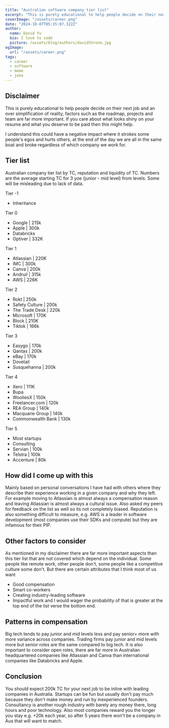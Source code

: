 ```yaml
---
title: "Australian software company tier list"
excerpt: "This is purely educational to help people decide on their next job and an over simplification of reality, factors such as the roadmap, projects and team are far more important. If you care about what looks shiny on your resume and what you deserve to be paid then this might help."
coverImage: "/assets/career.png"
date: "2024-10-07T05:35:07.322Z"
author:
  name: David Yu
  bio: I love to code
  picture: /assets/blog/authors/davidthrone.jpg
ogImage:
  url: "/assets/career.png"
tags:
  - career
  - software
  - meme
  - joke
---
```


## Disclaimer

This is purely educational to help people decide on their next job and an over simplification of reality, factors such as the roadmap, projects and team are far more important. If you care about what looks shiny on your resume and what you deserve to be paid then this might help.

I understand this could have a negative impact where it strokes some people's egos and hurts others, at the end of the day we are all in the same boat and broke regardless of which company we work for.

## Tier list

Australian company tier list by TC, reputation and liquidity of TC.
Numbers are the average starting TC for 3 yoe (junior - mid level) from levels. Some will be misleading due to lack of data.

Tier -1

- Inheritance

Tier 0

- Google | 215k
- Apple | 300k
- Databricks
- Optiver | 332K

Tier 1

- Atlassian | 220K
- IMC | 300k
- Canva | 200k
- Andruil | 315k
- AWS | 226K

Tier 2

- Rokt | 250k
- Safety Culture | 200k
- The Trade Desk | 220k
- Microsoft | 170K
- Block | 210K
- Tiktok | 166k

Tier 3

- Easygo | 170k
- Qantas | 200k
- eBay | 170k
- Dovetail
- Susquehanna | 200k

Tier 4

- Xero | 111K
- Bupa
- WooliesX | 150k
- Freelancer.com | 120k
- REA Group | 140k
- Macquarie Group | 140k
- Commonwealth Bank | 130k

Tier 5

- Most startups
- Consulting
- Servian | 100k
- Telstra | 100k
- Accenture | 80k

## How did I come up with this

Mainly based on personal conversations I have had with others where they describe their experience working in a given company and why they left. For example moving to Atlassian is almost always a compensation reason and leaving Atlassian is almost always a cultural issue. Also asked my peers for feedback on the list as well so its not completely biased. Reputation is also something difficult to measure, e.g. AWS is a leader in software development (most companies use their SDKs and compute) but they are infamous for their PIP.

## Other factors to consider

As mentioned in my disclaimer there are far more important aspects than this tier list that are not covered which depend on the individual. Some people like remote work, other people don't, some people like a competitive culture some don't. But there are certain attributes that I think most of us want

- Good compensation
- Smart co-workers
- Creating industry-leading software
- Impactful work
  and I would wager the probability of that is greater at the top end of the list verse the bottom end.

## Patterns in compensation

Big tech tends to pay junior and mid levels less and pay senior+ more with more variance across companies. Trading firms pay junior and mid levels more but senior roles are the same compared to big tech. It is also important to consider open roles, there are far more in Australian headquartered companies like Atlassian and Canva than international companies like Databricks and Apple.

## Conclusion

You should expect 200k TC for your next job to be inline with leading companies in Australia. Startups can be fun but usually don't pay much because they don't make money and run by inexperienced founders. Consultancy is another rough industry with barely any money there, long hours and poor technology. Also most companies reward you the longer you stay e.g. +20k each year, so after 5 years there won't be a company in Aus that will want to match.
